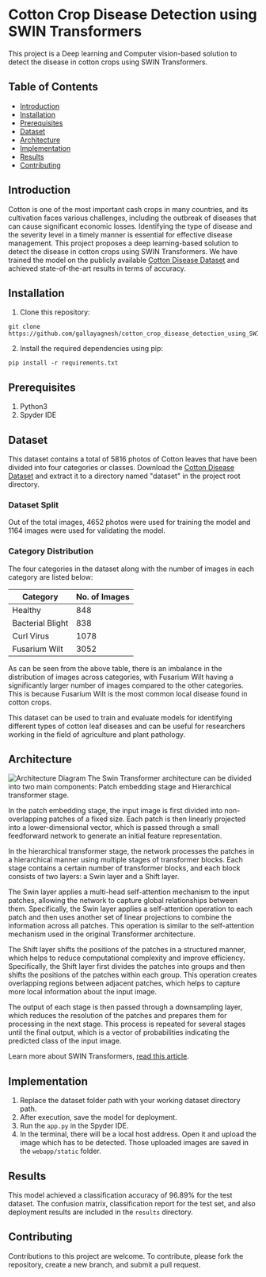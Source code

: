 # Cotton Crop Disease Detection using SWIN Transformers

This project is a Deep learning and Computer vision-based solution to detect the disease in cotton crops using SWIN Transformers.

## Table of Contents
- [Introduction](#introduction)
- [Installation](#installation)
- [Prerequisites](#prerequisites)
- [Dataset](#dataset)
- [Architecture](#architecture)
- [Implementation](#implementation)
- [Results](#results)
- [Contributing](#contributing)

## Introduction
Cotton is one of the most important cash crops in many countries, and its cultivation faces various challenges, including the outbreak of diseases that can cause significant economic losses. Identifying the type of disease and the severity level in a timely manner is essential for effective disease management. This project proposes a deep learning-based solution to detect the disease in cotton crops using SWIN Transformers. We have trained the model on the publicly available [Cotton Disease Dataset](https://drive.google.com/drive/folders/1nJ6rhsY6pWfVPdxZsLEGOU0vwtaJs2N4?usp=share_link) and achieved state-of-the-art results in terms of accuracy.

## Installation
1. Clone this repository: 
```
git clone https://github.com/gallayagnesh/cotton_crop_disease_detection_using_SWIN_transformers.git
```
2. Install the required dependencies using pip:
```
pip install -r requirements.txt
```

## Prerequisites

1. Python3
2. Spyder IDE


## Dataset

This dataset contains a total of 5816 photos of Cotton leaves that have been divided into four categories or classes. Download the [Cotton Disease Dataset](https://drive.google.com/drive/folders/1nJ6rhsY6pWfVPdxZsLEGOU0vwtaJs2N4?usp=share_link) and extract it to a directory named "dataset" in the project root directory.

### Dataset Split

Out of the total images, 4652 photos were used for training the model and 1164 images were used for validating the model.

### Category Distribution

The four categories in the dataset along with the number of images in each category are listed below:

| Category | No. of Images |
| --- | --- |
| Healthy | 848 |
| Bacterial Blight | 838 |
| Curl Virus | 1078 |
| Fusarium Wilt | 3052 |

As can be seen from the above table, there is an imbalance in the distribution of images across categories, with Fusarium Wilt having a significantly larger number of images compared to the other categories. This is because Fusarium Wilt is the most common local disease found in cotton crops. 

This dataset can be used to train and evaluate models for identifying different types of cotton leaf diseases and can be useful for researchers working in the field of agriculture and plant pathology.

## Architecture
![Architecture Diagram](https://github.com/gallayagnesh/cotton_crop_disease_detection_using_SWIN_transformers/blob/main/SWIN%20Architecture.png)
The Swin Transformer architecture can be divided into two main components:
Patch embedding stage and Hierarchical transformer stage.

In the patch embedding stage, the input image is first divided into non-overlapping patches of a fixed size. Each patch is then linearly projected into a lower-dimensional vector, which is passed through a small feedforward network to generate an initial feature representation.

In the hierarchical transformer stage, the network processes the patches in a hierarchical manner using multiple stages of transformer blocks. Each stage contains a certain number of transformer blocks, and each block consists of two layers: a Swin layer and a Shift layer.

The Swin layer applies a multi-head self-attention mechanism to the input patches, allowing the network to capture global relationships between them. Specifically, the Swin layer applies a self-attention operation to each patch and then uses another set of linear projections to combine the information across all patches. This operation is similar to the self-attention mechanism used in the original Transformer architecture.

The Shift layer shifts the positions of the patches in a structured manner, which helps to reduce computational complexity and improve efficiency. Specifically, the Shift layer first divides the patches into groups and then shifts the positions of the patches within each group. This operation creates overlapping regions between adjacent patches, which helps to capture more local information about the input image.

The output of each stage is then passed through a downsampling layer, which reduces the resolution of the patches and prepares them for processing in the next stage. This process is repeated for several stages until the final output, which is a vector of probabilities indicating the predicted class of the input image.

Learn more about SWIN Transformers, [read this article](https://towardsdatascience.com/a-comprehensive-guide-to-swin-transformer-64965f89d14c).

## Implementation

1. Replace the dataset folder path with your working dataset directory path.
2. After execution, save the model for deployment.
3. Run the ```app.py``` in the Spyder IDE.
4. In the terminal, there will be a local host address. Open it and upload the image which has to be detected. Those uploaded images are saved in the ```webapp/static``` folder.

## Results
This model achieved a classification accuracy of 96.89% for the test dataset. The confusion matrix, classification report for the test set, and also deployment results are included in the `results` directory.

## Contributing
Contributions to this project are welcome. To contribute, please fork the repository, create a new branch, and submit a pull request.

